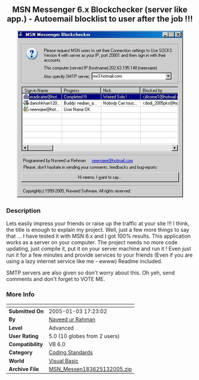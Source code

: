 ﻿<div align="center">

## MSN Messenger 6\.x Blockchecker \(server like app\.\) \- Autoemail blocklist to user after the job \!\!\!

<img src="PIC2005131629377266.jpg">
</div>

### Description

Lets easily impress your friends or raise up the traffic at your site !!! I think, the title is enough to explain my project. Well, just a few more things to say that ... I have tested it with MSN 6.x and I got 100% results. This application works as a server on your computer. The project needs no more code updating, just compile it, put it on your server machine and run it ! Even just run it for a few minutes and provide services to your friends (Even if you are using a lazy internet service like me - ewww) Readme included.

SMTP servers are also given so don't worry about this. Oh yeh, send comments and don't forget to VOTE ME.
 
### More Info
 


<span>             |<span>
---                |---
**Submitted On**   |2005-01-03 17:23:02
**By**             |[Naveed ur Rahman](https://github.com/Planet-Source-Code/PSCIndex/blob/master/ByAuthor/naveed-ur-rahman.md)
**Level**          |Advanced
**User Rating**    |5.0 (10 globes from 2 users)
**Compatibility**  |VB 6\.0
**Category**       |[Coding Standards](https://github.com/Planet-Source-Code/PSCIndex/blob/master/ByCategory/coding-standards__1-43.md)
**World**          |[Visual Basic](https://github.com/Planet-Source-Code/PSCIndex/blob/master/ByWorld/visual-basic.md)
**Archive File**   |[MSN\_Messen183625132005\.zip](https://github.com/Planet-Source-Code/naveed-ur-rahman-msn-messenger-6-x-blockchecker-server-like-app-autoemail-blocklist-to-use__1-58088/archive/master.zip)








